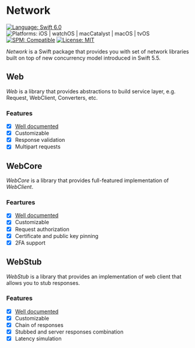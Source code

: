 # Network

[![Language: Swift 6.0](https://img.shields.io/badge/Language-Swift%206.0-F48041.svg?style=flat)](https://developer.apple.com/swift)
![Platforms: iOS | watchOS | macCatalyst | macOS | tvOS](https://img.shields.io/badge/Platforms-iOS%20%7C%20watchOS%20%7C%20macCatalyst%20%7C%20macOS%20%7C%20tvOS-blue.svg?style=flat)
[![SPM: Compatible](https://img.shields.io/badge/SPM-Compatible-4BC51D.svg?style=flat)](https://swift.org/package-manager/)
[![License: MIT](http://img.shields.io/badge/License-MIT-lightgray.svg?style=flat)](https://github.com/InstrumentBox/Network/blob/main/LICENSE)

*Network* is a Swift package that provides you with set of network libraries built on top of new 
concurrency model introduced in Swift 5.5.

## Web

*Web* is a library that provides abstractions to build service layer, e.g. Request, WebClient, 
Converters, etc.

### Features

- [x] [Well documented](https://instrument-box-network-web-docs.netlify.app/documentation/web/)
- [x] Customizable
- [x] Response validation
- [x] Multipart requests

## WebCore

*WebCore* is a library that provides full-featured implementation of *WebClient*.

### Feartures

- [x] [Well documented](https://instrument-box-network-web-core-docs.netlify.app/documentation/webcore/)
- [x] Customizable
- [x] Request authorization
- [x] Certificate and public key pinning
- [x] 2FA support

## WebStub

*WebStub* is a library that provides an implementation of web client that allows you to stub responses.

### Features

- [x] [Well documented](https://instrument-box-network-web-stub-docs.netlify.app/documentation/webstub/)
- [x] Customizable
- [x] Chain of responses
- [x] Stubbed and server responses combination
- [x] Latency simulation
